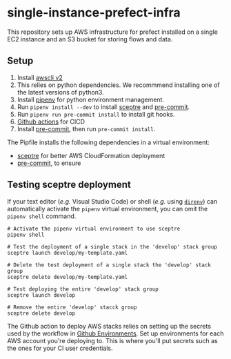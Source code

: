 # single-instance-prefect-infra

This repository sets up AWS infrastructure for prefect installed on a single EC2 instance and an S3 bucket for storing flows and data.

## Setup
1. Install [awscli v2](https://docs.aws.amazon.com/cli/latest/userguide/install-cliv2.html)
1. This relies on python dependencies. We recommmend installing one of the latest versions of python3.
1. Install [pipenv](git@github.com:tthyer/infra-template.git) for python environment management.
1. Run `pipenv install --dev` to install [sceptre](https://sceptre.cloudreach.com/2.6.3/) and [pre-commit](https://pre-commit.com/).
1. Run `pipenv run pre-commit install` to install git hooks.
1. [Github actions](https://docs.github.com/en/actions) for CICD
1. Install [pre-commit](https://pre-commit.com/), then run `pre-commit install`.

The Pipfile installs the following dependencies in a virtual environment:
* [sceptre](https://sceptre.cloudreach.com/2.6.3/) for better AWS CloudFormation deployment
* [pre-commit](https://pre-commit.com/), to ensure

## Testing sceptre deployment

If your text editor (_e.g._ Visual Studio Code) or shell (_e.g._ using [`direnv`](https://direnv.net/)) can automatically activate the `pipenv` virtual environment, you can omit the `pipenv shell` command.

```
# Activate the pipenv virtual environment to use sceptre
pipenv shell

# Test the deployment of a single stack in the 'develop' stack group
sceptre launch develop/my-template.yaml

# Delete the test deployment of a single stack the 'develop' stack group
sceptre delete develop/my-template.yaml

# Test deploying the entire 'develop' stack group
sceptre launch develop

# Remove the entire 'develop' stacck group
sceptre delete develop
```

The Github action to deploy AWS stacks relies on setting up the secrets used by
the workflow in [Github Environments](https://docs.github.com/en/actions/reference/environments).
Set up environments for each AWS account you're deploying to. This is where
you'll put secrets such as the ones for your CI user credentials.
